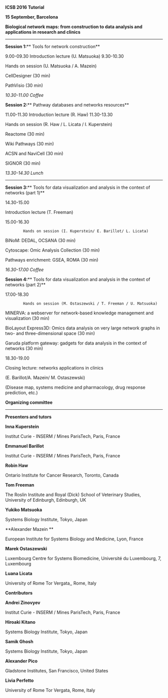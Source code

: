 **ICSB 2016 Tutorial**

**15 September, Barcelona**

 

**Biological network maps: from construction to data analysis and applications in research and clinics**

** **

**Session 1:**** Tools for network construction**

9.00-09.30
Introduction lecture (U. Matsuoka)
9.30-10.30   	

Hands on session (U. Matsuoka / A. Mazein)

CellDesigner (30 min)

PathVisio (30 min)

 

*10.30-11.00 Coffee*

 

**Session 2:**** Pathway databases and networks resources**

11.00-11.30
Introduction lecture (R. Haw)
11.30-13.30

Hands on session (R. Haw / L. Licata / I. Kuperstein)

Reactome (30 min)

Wiki Pathways (30 min)

ACSN and NaviCell (30 min)

SIGNOR (30 min)

 

*13.30-14.30 Lunch*

** **

**Session 3:**** Tools for data visualization and analysis in the context of networks (part 1)**

14.30-15.00

Introduction lecture (T. Freeman)

15.00-16.30

        	Hands on session (I. Kuperstein/ E. Barillot/ L. Licata)

BiNoM: DEDAL, OCSANA (30 min)

Cytoscape: Omic Analysis Collection (30 min)

Pathways enrichment: GSEA, ROMA (30 min)

 

*16.30-17.00 Coffee*

 

**Session 4:**** Tools for data visualization and analysis in the context of networks (part 2)**

 

17.00-18.30

        	Hands on session (M. Ostaszewski / T. Freeman / U. Matsuoka)

MINERVA: a webserver for network-based knowledge management and visualization  (30 min)

BioLayout Express3D: Omics data analysis on very large network graphs in two- and three-dimensional space (30 min)

Garuda platform gateway: gadgets for data analysis in the context of networks (30 min)

 

18.30-19.00

Closing lecture: networks applications in clinics

(E. Barillot/A. Mazein/ M. Ostaszewski)

(Disease map, systems medicine and pharmacology, drug response prediction, etc.)

 

**Organizing committee**

** **

**Presenters and tutors**

**Inna Kuperstein**

Institut Curie - INSERM / Mines ParisTech, Paris, France

**Emmanuel Barillot**

Institut Curie - INSERM / Mines ParisTech, Paris, France

**Robin Haw**

Ontario Institute for Cancer Research, Toronto, Canada

**Tom Freeman**

The Roslin Institute and Royal (Dick) School of Veterinary Studies, University of Edinburgh, Edinburgh, UK

**Yukiko Matsuoka**

Systems Biology Institute, Tokyo, Japan

**Alexander Mazein **

European Institute for Systems Biology and Medicine, Lyon, France

**Marek Ostaszewski**

Luxembourg Centre for Systems Biomedicine, Université du Luxembourg, 7, Luxembourg

**Luana Licata**

University of Rome Tor Vergata,, Rome, Italy

 

**Contributors**

**Andrei Zinovyev**

Institut Curie - INSERM / Mines ParisTech, Paris, France

**Hiroaki Kitano**

Systems Biology Institute, Tokyo, Japan

**Samik Ghosh**

Systems Biology Institute, Tokyo, Japan

**Alexander Pico**

Gladstone Institutes, San Francisco, United States

**Livia Perfetto**

University of Rome Tor Vergata, Rome, Italy

